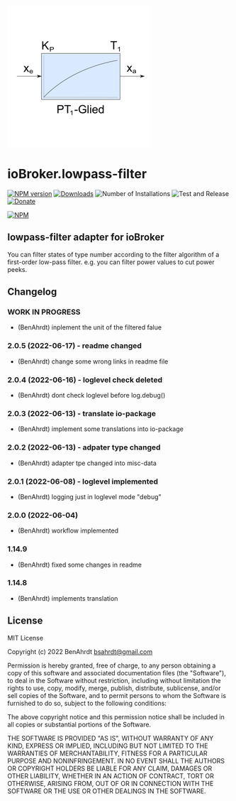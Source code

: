 ![Logo](admin/lowpass-filter.png)
# ioBroker.lowpass-filter

[![NPM version](https://img.shields.io/npm/v/iobroker.lowpass-filter.svg)](https://www.npmjs.com/package/iobroker.lowpass-filter)
[![Downloads](https://img.shields.io/npm/dm/iobroker.lowpass-filter.svg)](https://www.npmjs.com/package/iobroker.lowpass-filter)
![Number of Installations](https://iobroker.live/badges/lowpass-filter-installed.svg)
![Test and Release](https://github.com/BenAhrdt/ioBroker.lowpass-filter/workflows/Test%20and%20Release/badge.svg)
[![Donate](https://img.shields.io/badge/paypal-donate%20|%20spenden-blue.svg)](https://paypal.me/besc83)

[![NPM](https://nodei.co/npm/iobroker.lowpass-filter.png?downloads=true)](https://nodei.co/npm/iobroker.lowpass-filter/)

## lowpass-filter adapter for ioBroker

You can filter states of type number according to the filter algorithm of a first-order low-pass filter.
e.g. you can filter power values to cut power peeks.

## Changelog
<!--
	Placeholder for the next version (at the beginning of the line):
	### **WORK IN PROGRESS**
-->

### **WORK IN PROGRESS**
* (BenAhrdt) inplement the unit of the filtered falue

### 2.0.5 (2022-06-17) - readme changed
* (BenAhrdt) change some wrong links in readme file

### 2.0.4 (2022-06-16) - loglevel check deleted
* (BenAhrdt) dont check loglevel before log.debug()

### 2.0.3 (2022-06-13) - translate io-package
* (BenAhrdt) implement some translations into io-package

### 2.0.2 (2022-06-13) - adpater type changed
* (BenAhrdt) adapter tpe changed into misc-data

### 2.0.1 (2022-06-08) - loglevel implemented
* (BenAhrdt) logging just in loglevel mode "debug"

### 2.0.0 (2022-06-04)
* (BenAhrdt) workflow implemented

### 1.14.9
* (BenAhrdt) fixed some changes in readme

### 1.14.8
* (BenAhrdt) implements translation

## License
MIT License

Copyright (c) 2022 BenAhrdt <bsahrdt@gmail.com>

Permission is hereby granted, free of charge, to any person obtaining a copy
of this software and associated documentation files (the "Software"), to deal
in the Software without restriction, including without limitation the rights
to use, copy, modify, merge, publish, distribute, sublicense, and/or sell
copies of the Software, and to permit persons to whom the Software is
furnished to do so, subject to the following conditions:

The above copyright notice and this permission notice shall be included in all
copies or substantial portions of the Software.

THE SOFTWARE IS PROVIDED "AS IS", WITHOUT WARRANTY OF ANY KIND, EXPRESS OR
IMPLIED, INCLUDING BUT NOT LIMITED TO THE WARRANTIES OF MERCHANTABILITY,
FITNESS FOR A PARTICULAR PURPOSE AND NONINFRINGEMENT. IN NO EVENT SHALL THE
AUTHORS OR COPYRIGHT HOLDERS BE LIABLE FOR ANY CLAIM, DAMAGES OR OTHER
LIABILITY, WHETHER IN AN ACTION OF CONTRACT, TORT OR OTHERWISE, ARISING FROM,
OUT OF OR IN CONNECTION WITH THE SOFTWARE OR THE USE OR OTHER DEALINGS IN THE
SOFTWARE.